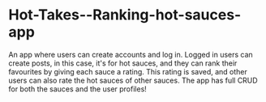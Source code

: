 # Hot-Takes--Ranking-hot-sauces-app

An app where users can create accounts and log in. 
Logged in users can create posts, in this case, it's for hot sauces, and they can rank their favourites by giving each sauce a rating. 
This rating is saved, and other users can also rate the hot sauces of other sauces. 
The app has full CRUD for both the sauces and the user profiles!
